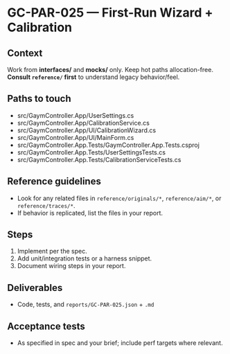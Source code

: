 # GC-PAR-025 — First-Run Wizard + Calibration

## Context
Work from **interfaces/** and **mocks/** only. Keep hot paths allocation-free. **Consult `reference/` first** to understand legacy behavior/feel.

## Paths to touch
- src/GaymController.App/UserSettings.cs
- src/GaymController.App/CalibrationService.cs
- src/GaymController.App/UI/CalibrationWizard.cs
- src/GaymController.App/UI/MainForm.cs
- src/GaymController.App.Tests/GaymController.App.Tests.csproj
- src/GaymController.App.Tests/UserSettingsTests.cs
- src/GaymController.App.Tests/CalibrationServiceTests.cs

## Reference guidelines
- Look for any related files in `reference/originals/*`, `reference/aim/*`, or `reference/traces/*`.
- If behavior is replicated, list the files in your report.

## Steps
1) Implement per the spec. 
2) Add unit/integration tests or a harness snippet.
3) Document wiring steps in your report.

## Deliverables
- Code, tests, and `reports/GC-PAR-025.json` + `.md`

## Acceptance tests
- As specified in spec and your brief; include perf targets where relevant.
